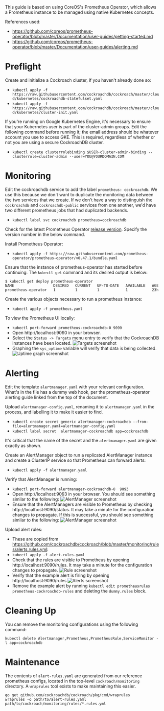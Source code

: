 This guide is based on using CoreOS's Prometheus Operator, which allows
a Prometheus instance to be managed using native Kubernetes concepts.


References used:
* https://github.com/coreos/prometheus-operator/blob/master/Documentation/user-guides/getting-started.md
* https://github.com/coreos/prometheus-operator/blob/master/Documentation/user-guides/alerting.md

# Preflight

Create and initialize a Cockroach cluster, if you haven't already done
so:
* `kubectl apply -f
https://raw.githubusercontent.com/cockroachdb/cockroach/master/cloud/kubernetes/cockroachdb-statefulset.yaml`
* `kubectl apply -f
https://raw.githubusercontent.com/cockroachdb/cockroach/master/cloud/kubernetes/cluster-init.yaml`


If you're running on Google Kubernetes Engine, it's necessary to ensure
that your Kubernetes user is part of the cluster-admin groups.  Edit the
following command before running it; the email address should be
whatever account you use to access GKE.  This is required, regardless
of whether or not you are using a secure CockroachDB cluster.
* `kubectl create clusterrolebinding $USER-cluster-admin-binding
--clusterrole=cluster-admin --user=YOU@YOURDOMAIN.COM`

# Monitoring

Edit the cockroachdb service to add the label `prometheus: cockroachdb`.
We use this because we don't want to duplicate the monitoring data
between the two services that we create.  If we don't have a way to
distinguish the `cockroachdb` and `cockroachdb-public` services from
one another, we'd have two different prometheus jobs that had duplicated
backends.
* `kubectl label svc cockroachdb prometheus=cockroachdb`

Check for the latest Prometheus Operator 
[release version](https://github.com/prometheus-operator/prometheus-operator/blob/master/RELEASE.md). 
Specify the version number in the below command.

Install Prometheus Operator:
* `kubectl apply -f
https://raw.githubusercontent.com/prometheus-operator/prometheus-operator/v0.47.1/bundle.yaml`

Ensure that the instance of prometheus-operator has started before
continuing.  The `kubectl get` command and its desired output is below:
```
$ kubectl get deploy prometheus-operator
NAME                  DESIRED   CURRENT   UP-TO-DATE   AVAILABLE   AGE
prometheus-operator   1         1         1            1           23h
```

Create the various objects necessary to run a prometheus instance:
* `kubectl apply -f prometheus.yaml`

To view the Prometheus UI locally:
* `kubectl port-forward
prometheus-cockroachdb-0 9090`
* Open http://localhost:9090 in your browser.
* Select the `Status -> Targets` menu entry to verify that the
  CockroachDB instances have been located.
  ![Targets screenshot](img/targets.png)
* Graphing the `sys_uptime` variable will verify that data is being
  collected. ![Uptime graph screenshot](img/graph.png)


# Alerting

Edit the template `alertmanager.yaml` with your relevant configuration.
What's in the file has a dummy web hook, per the prometheus-operator
alerting guide linked from the top of the document.

Upload `alertmanager-config.yaml`, renaming it to `alertmanager.yaml`
in the process, and labelling it to make it easier to find.
* `kubectl create secret generic
alertmanager-cockroachdb --from-file=alertmanager.yaml=alertmanager-config.yaml`
* `kubectl label secret  alertmanager-cockroachdb app=cockroachdb`

It's critical that the name of the secret and the `alertmanager.yaml`
are given exactly as shown.

Create an AlertManager object to run a replicated AlertManager instance
and create a ClusterIP service so that Prometheus can forward alerts:
* `kubectl apply -f alertmanager.yaml`


Verify that AlertManager is running:
* `kubectl port-forward alertmanager-cockroachdb-0  9093`
* Open http://localhost:9093 in your browser.  You should see something
  similar to the following:
  ![AlertManager screenshot](img/alertmanager.png)
* Ensure that the AlertManagers are visible to Prometheus by checking
  http://localhost:9090/status.  It may take a minute for the configuration
  changes to propagate.  If this is successful, you should see something
  similar to the following:
  ![AlertManager screenshot](img/status-alertmanagers.png)


Upload alert rules:
*  These are copied from https://github.com/cockroachdb/cockroach/blob/master/monitoring/rules/alerts.rules.yml:
* `kubectl apply -f alert-rules.yaml`
* Check that the rules are visible to Prometheus by opening
  http://localhost:9090/rules.  It may take a minute for the configuration
  changes to propagate. ![Rule screenshot](img/rules.png)
* Verify that the example alert is firing by opening
  http://localhost:9090/rules ![Alerts screenshot](img/alerts.png)
* Remove the example alert by running
  `kubectl edit prometheusrules prometheus-cockroachdb-rules` and
  deleting the `dummy.rules` block.

# Cleaning Up

You can remove the monitoring configurations using the following command:

`kubectl delete Alertmanager,Prometheus,PrometheusRule,ServiceMonitor -l app=cockroachdb`

# Maintenance

The contents of `alert-rules.yaml` are generated from our reference
prometheus configs, located in the top-level `cockroach/monitoring`
directory.  A `wraprules` tool exists to make maintaining this easier.

```
go get github.com/cockroachdb/cockroach/pkg/cmd/wraprules
wraprules -o path/to/alert-rules.yaml path/to/cockroach/monitoring/rules/*.rules.yml
```
